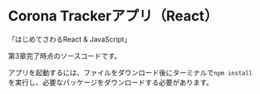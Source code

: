 # Corona Trackerアプリ（React）
「はじめてさわるReact & JavaScript」

第3章完了時点のソースコードです。

アプリを起動するには、ファイルをダウンロード後にターミナルで`npm install`を実行し、必要なパッケージをダウンロードする必要があります。